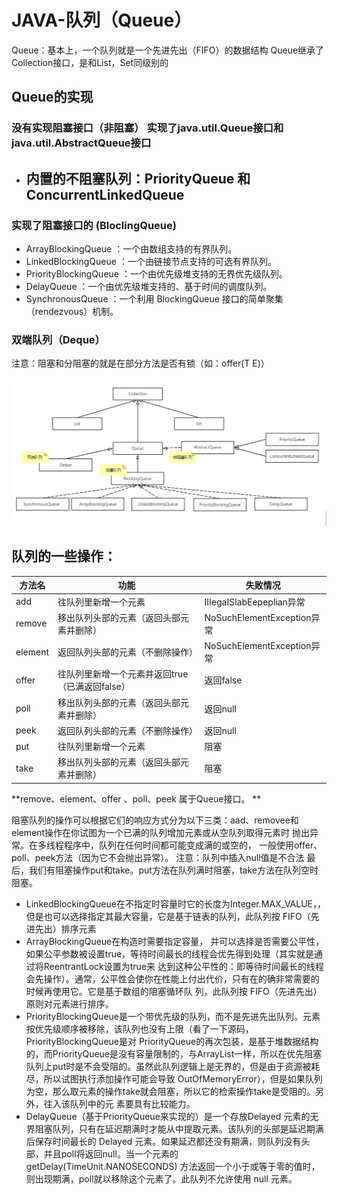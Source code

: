 # JAVA-队列（Queue）
 Queue：基本上，一个队列就是一个先进先出（FIFO）的数据结构
 Queue继承了Collection接口，是和List，Set同级别的

 ## Queue的实现
 ### 没有实现阻塞接口（非阻塞） 实现了java.util.Queue接口和java.util.AbstractQueue接口
- 内置的不阻塞队列：**PriorityQueue** 和 **ConcurrentLinkedQueue**
  - 
### 实现了阻塞接口的 (BloclingQueue)
- ArrayBlockingQueue ：一个由数组支持的有界队列。
- LinkedBlockingQueue ：一个由链接节点支持的可选有界队列。
- PriorityBlockingQueue ：一个由优先级堆支持的无界优先级队列。
- DelayQueue ：一个由优先级堆支持的、基于时间的调度队列。
- SynchronousQueue ：一个利用 BlockingQueue 接口的简单聚集（rendezvous）机制。
### 双端队列（Deque）

注意：阻塞和分阻塞的就是在部分方法是否有锁（如：offer(T E)）


 ![企业微信截图_163400895765](https://raw.githubusercontent.com/AKBOY/chuyx_study/master/resource/images/企业微信截图_163400895765.png)

 ## 队列的一些操作：
| 方法名  | 功能                                            | 失败情况                   |
| ------- | ----------------------------------------------- | -------------------------- |
| add     | 往队列里新增一个元素                            | IIIegaISlabEepeplian异常   |
| remove  | 移出队列头部的元素（返回头部元素并删除）        | NoSuchElementException异常 |
| element | 返回队列头部的元素（不删除操作）                | NoSuchElementException异常 |
| offer   | 往队列里新增一个元素并返回true（已满返回false） | 返回false                  |
| poll    | 移出队列头部的元素（返回头部元素并删除）        | 返回null                   |
| peek    | 返回队列头部的元素（不删除操作）                | 返回null                   |
| put     | 往队列里新增一个元素                            | 阻塞                       |
| take    | 移出队列头部的元素（返回头部元素并删除）        | 阻塞                       |
**remove、element、offer 、poll、peek 属于Queue接口。 **

阻塞队列的操作可以根据它们的响应方式分为以下三类：aad、removee和element操作在你试图为一个已满的队列增加元素或从空队列取得元素时 抛出异常。在多线程程序中，队列在任何时间都可能变成满的或空的， 一般使用offer、poll、peek方法（因为它不会抛出异常）。
注意：队列中插入null值是不合法
最后，我们有阻塞操作put和take。put方法在队列满时阻塞，take方法在队列空时阻塞。


- LinkedBlockingQueue在不指定时容量时它的长度为Integer.MAX_VALUE，，但是也可以选择指定其最大容量，它是基于链表的队列，此队列按 FIFO（先进先出）排序元素
- ArrayBlockingQueue在构造时需要指定容量， 并可以选择是否需要公平性，如果公平参数被设置true，等待时间最长的线程会优先得到处理（其实就是通过将ReentrantLock设置为true来 达到这种公平性的：即等待时间最长的线程会先操作）。通常，公平性会使你在性能上付出代价，只有在的确非常需要的时候再使用它。它是基于数组的阻塞循环队 列，此队列按 FIFO（先进先出）原则对元素进行排序。
- PriorityBlockingQueue是一个带优先级的队列，而不是先进先出队列。元素按优先级顺序被移除，该队列也没有上限（看了一下源码，PriorityBlockingQueue是对 PriorityQueue的再次包装，是基于堆数据结构的，而PriorityQueue是没有容量限制的，与ArrayList一样，所以在优先阻塞 队列上put时是不会受阻的。虽然此队列逻辑上是无界的，但是由于资源被耗尽，所以试图执行添加操作可能会导致 OutOfMemoryError），但是如果队列为空，那么取元素的操作take就会阻塞，所以它的检索操作take是受阻的。另外，往入该队列中的元 素要具有比较能力。
- DelayQueue（基于PriorityQueue来实现的）是一个存放Delayed 元素的无界阻塞队列，只有在延迟期满时才能从中提取元素。该队列的头部是延迟期满后保存时间最长的 Delayed 元素。如果延迟都还没有期满，则队列没有头部，并且poll将返回null。当一个元素的 getDelay(TimeUnit.NANOSECONDS) 方法返回一个小于或等于零的值时，则出现期满，poll就以移除这个元素了。此队列不允许使用 null 元素。
